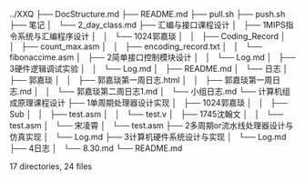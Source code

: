 ../XXQ
├── DocStructure.md
├── README.md
├── pull.sh
├── push.sh
├── 笔记
│   └── 2_day_class.md
├── 汇编与接口课程设计
│   ├── 1MIPS指令系统与汇编程序设计
│   │   └── 1024郭嘉琰
│   │       ├── Coding_Record
│   │       ├── count_max.asm
│   │       ├── encoding_record.txt
│   │       └── fibonaccime.asm
│   ├── 2简单接口控制模块设计
│   │   └── Log.md
│   ├── 3硬件逻辑调试实验
│   │   └── Log.md
│   ├── README.md
│   └── 日志
│       ├── 郭嘉琰
│       │   ├── 郭嘉琰第一周日志.html
│       │   ├── 郭嘉琰第一周日志.md
│       │   └── 郭嘉琰第二周日志1.md
│       └── 小组日志.md
└── 计算机组成原理课程设计
    ├── 1单周期处理器设计实现
    │   ├── 1024郭嘉琰
    │   │   ├── Sub
    │   │   ├── test.asm
    │   │   └── test.v
    │   ├── 1745沈翰文
    │   │   └── test.asm
    │   └── 宋凌霄
    │       └── test.asm
    ├── 2多周期or流水线处理器设计与仿真实现
    │   └── Log.md
    ├── 3计算机硬件系统设计与实现
    │   └── Log.md
    ├── 4日志
    │   └── 8.30.md
    └── README.md

17 directories, 24 files
